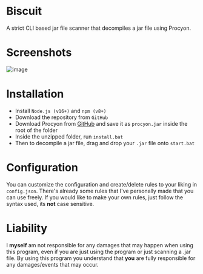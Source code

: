 # Biscuit
A strict CLI based jar file scanner that decompiles a jar file using Procyon.

# Screenshots
![image](https://github.com/dubfib/biscuit/assets/81378985/120dfd5e-52f8-4f3c-b4ee-37a9a41195a2)

# Installation
+ Install `Node.js (v16+)` and `npm (v8+)`
+ Download the repository from `GitHub`
+ Download Procyon from [GitHub](https://github.com/mstrobel/procyon/releases) and save it as `procyon.jar` inside the root of the folder
+ Inside the unzipped folder, run `install.bat`
+ Then to decompile a jar file, drag and drop your `.jar` file onto `start.bat`

# Configuration
You can customize the configuration and create/delete rules to your liking in `config.json`. There's already some rules that I've personally made that you can use freely. If you would like to make your own rules, just follow the syntax used, its **not** case sensitive. 

# Liability
I **myself** am not responsible for any damages that may happen when using this program, even if you are just using the program or just scanning a .jar file. By using this program you understand that **you** are fully responsible for any damages/events that may occur.
